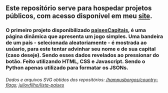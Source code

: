 ## Este repositório serve para hospedar projetos públicos, com acesso disponível em meu [site](https://guilhermegiusti.com/dev/).
### O primeiro projeto disponibilizado [paisesCapitais](/jogos/paisesCapitais/), é uma página dinâmica que apresenta um jogo simples. Uma bandeira de um país - selecionada aleatoriamente - é mostrada ao usúario, para este tentar advinhar seu nome e de sua capital (caso deseje). Sendo esses dados revelados ao pressionar do botão. Feito utilizando HTML, CSS e Javascript. Sendo o Python apenas utilizado para formatar os JSONs.
###### Dados e arquivos SVG obtidos dos repositórios: [/hampusborgos/country-flags](https://github.com/hampusborgos/country-flags); [juliovfilho/lista-paises](https://github.com/juliolvfilho/lista-paises)
